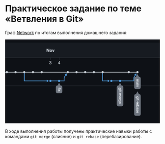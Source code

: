 # Практическое задание по теме «Ветвления в Git»

Граф [Network](https://github.com/malyushkin/netology-dvpspdc-2/network) по итогам выполнения домашнего задания:

![network.png](img/network.png)

В ходе выполнения работы получены практические навыки работы с командами `git merge` (слияние) и `git rebase` (перебазирование).